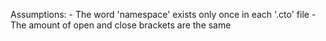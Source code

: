 Assumptions:
	- The word 'namespace' exists only once in each '.cto' file
	- The amount of open and close brackets are the same
